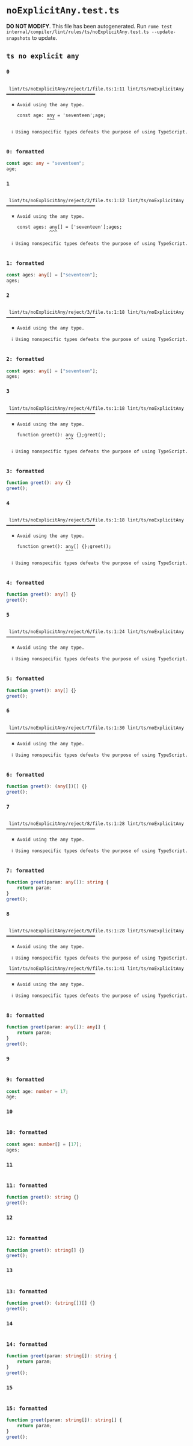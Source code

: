 # `noExplicitAny.test.ts`

**DO NOT MODIFY**. This file has been autogenerated. Run `rome test internal/compiler/lint/rules/ts/noExplicitAny.test.ts --update-snapshots` to update.

## `ts no explicit any`

### `0`

```

 lint/ts/noExplicitAny/reject/1/file.ts:1:11 lint/ts/noExplicitAny ━━━━━━━━━━━━━━━━━━━━━━━━━━━━━━━━━

  ✖ Avoid using the any type.

    const age: any = 'seventeen';age;
               ^^^

  ℹ Using nonspecific types defeats the purpose of using TypeScript.


```

### `0: formatted`

```ts
const age: any = "seventeen";
age;

```

### `1`

```

 lint/ts/noExplicitAny/reject/2/file.ts:1:12 lint/ts/noExplicitAny ━━━━━━━━━━━━━━━━━━━━━━━━━━━━━━━━━

  ✖ Avoid using the any type.

    const ages: any[] = ['seventeen'];ages;
                ^^^

  ℹ Using nonspecific types defeats the purpose of using TypeScript.


```

### `1: formatted`

```ts
const ages: any[] = ["seventeen"];
ages;

```

### `2`

```

 lint/ts/noExplicitAny/reject/3/file.ts:1:18 lint/ts/noExplicitAny ━━━━━━━━━━━━━━━━━━━━━━━━━━━━━━━━━

  ✖ Avoid using the any type.

  ℹ Using nonspecific types defeats the purpose of using TypeScript.


```

### `2: formatted`

```ts
const ages: any[] = ["seventeen"];
ages;

```

### `3`

```

 lint/ts/noExplicitAny/reject/4/file.ts:1:18 lint/ts/noExplicitAny ━━━━━━━━━━━━━━━━━━━━━━━━━━━━━━━━━

  ✖ Avoid using the any type.

    function greet(): any {};greet();
                      ^^^

  ℹ Using nonspecific types defeats the purpose of using TypeScript.


```

### `3: formatted`

```ts
function greet(): any {}
greet();

```

### `4`

```

 lint/ts/noExplicitAny/reject/5/file.ts:1:18 lint/ts/noExplicitAny ━━━━━━━━━━━━━━━━━━━━━━━━━━━━━━━━━

  ✖ Avoid using the any type.

    function greet(): any[] {};greet();
                      ^^^

  ℹ Using nonspecific types defeats the purpose of using TypeScript.


```

### `4: formatted`

```ts
function greet(): any[] {}
greet();

```

### `5`

```

 lint/ts/noExplicitAny/reject/6/file.ts:1:24 lint/ts/noExplicitAny ━━━━━━━━━━━━━━━━━━━━━━━━━━━━━━━━━

  ✖ Avoid using the any type.

  ℹ Using nonspecific types defeats the purpose of using TypeScript.


```

### `5: formatted`

```ts
function greet(): any[] {}
greet();

```

### `6`

```

 lint/ts/noExplicitAny/reject/7/file.ts:1:30 lint/ts/noExplicitAny ━━━━━━━━━━━━━━━━━━━━━━━━━━━━━━━━━

  ✖ Avoid using the any type.

  ℹ Using nonspecific types defeats the purpose of using TypeScript.


```

### `6: formatted`

```ts
function greet(): (any[])[] {}
greet();

```

### `7`

```

 lint/ts/noExplicitAny/reject/8/file.ts:1:28 lint/ts/noExplicitAny ━━━━━━━━━━━━━━━━━━━━━━━━━━━━━━━━━

  ✖ Avoid using the any type.

  ℹ Using nonspecific types defeats the purpose of using TypeScript.


```

### `7: formatted`

```ts
function greet(param: any[]): string {
	return param;
}
greet();

```

### `8`

```

 lint/ts/noExplicitAny/reject/9/file.ts:1:28 lint/ts/noExplicitAny ━━━━━━━━━━━━━━━━━━━━━━━━━━━━━━━━━

  ✖ Avoid using the any type.

  ℹ Using nonspecific types defeats the purpose of using TypeScript.

 lint/ts/noExplicitAny/reject/9/file.ts:1:41 lint/ts/noExplicitAny ━━━━━━━━━━━━━━━━━━━━━━━━━━━━━━━━━

  ✖ Avoid using the any type.

  ℹ Using nonspecific types defeats the purpose of using TypeScript.


```

### `8: formatted`

```ts
function greet(param: any[]): any[] {
	return param;
}
greet();

```

### `9`

```

```

### `9: formatted`

```ts
const age: number = 17;
age;

```

### `10`

```

```

### `10: formatted`

```ts
const ages: number[] = [17];
ages;

```

### `11`

```

```

### `11: formatted`

```ts
function greet(): string {}
greet();

```

### `12`

```

```

### `12: formatted`

```ts
function greet(): string[] {}
greet();

```

### `13`

```

```

### `13: formatted`

```ts
function greet(): (string[])[] {}
greet();

```

### `14`

```

```

### `14: formatted`

```ts
function greet(param: string[]): string {
	return param;
}
greet();

```

### `15`

```

```

### `15: formatted`

```ts
function greet(param: string[]): string[] {
	return param;
}
greet();

```
